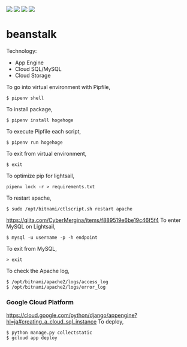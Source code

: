 <img src="https://img.shields.io/badge/-Django-092E20.svg?logo=django&style=flat"> <img src="https://img.shields.io/badge/-Bootstrap-563D7C.svg?logo=bootstrap&style=flat"> <img src="https://img.shields.io/badge/-Sass-CC6699.svg?logo=sass&style=flat"> <img src="https://img.shields.io/badge/-Google%20Cloud-EEE.svg?logo=google-cloud&style=flat">

# beanstalk

Technology:

- App Engine
- Cloud SQL/MySQL
- Cloud Storage

To go into virtual environment with Pipfile,

```
$ pipenv shell
```

To install package,

```
$ pipenv install hogehoge
```

To execute Pipfile each script,

```
$ pipenv run hogehoge
```

To exit from virtual environment,

```
$ exit
```

To optimize pip for lightsail,

```
pipenv lock -r > requirements.txt
```

To restart apache,

```
$ sudo /opt/bitnami/ctlscript.sh restart apache
```

https://qiita.com/CyberMergina/items/f889519e6be19c46f5f4
To enter MySQL on Lightsail,

```
$ mysql -u username -p -h endpoint
```

To exit from MySQL,

```
> exit
```

To check the Apache log,

```
$ /opt/bitnami/apache2/logs/access_log
$ /opt/bitnami/apache2/logs/error_log
```

### Google Cloud Platform

https://cloud.google.com/python/django/appengine?hl=ja#creating_a_cloud_sql_instance
To deploy,

```
$ python manage.py collectstatic
$ gcloud app deploy
```
